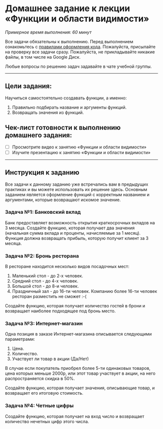# Домашнее задание к лекции «Функции и области видимости»

_Примерное время выполнения: 60 минут_

Все задачи обязательны к выполнению.
Перед выполнением ознакомьтесь с [правилами оформления кода](https://github.com/netology-code/bios-2-homeworks/blob/master/swift-code-syle-guide.md).
Пожалуйста, присылайте на проверку все задачи сразу.
Пожалуйста, не прикладывайте никакие файлы, в том числе на Google Диск.

Любые вопросы по решению задач задавайте в чате учебной группы.

_______
## Цели задания:

Научиться самостоятельно создавать функции, а именно:
1. Правильно подбирать название и аргументы функций.
2. Возвращать значения из функций.

## Чек-лист готовности к выполнению домашнего задания:

- [ ] Просмотрите видео к занятию «Функции и области видимости»
- [ ] Изучите презентацию к занятию «Функции и области видимости»

----------------------

## Инструкция к заданию
Все задачи к данному заданию уже встречались вам в предыдущих практиках и вы можете использовать их решение здесь.
Основным заданием является оформление функций с корректным названием и аргументами, которые возвращают искомое значение. 


### Задача №1: Банковский вклад

Банк предоставляет возможность открытия краткосрочных вкладов на 3 месяца.
Создайте функцию, которая получает два значения (начальная сумма вклада и проценты, начисляемые за 1 месяц).
Функция должна возвращать прибыль, которую получит клиент за 3 месяца.


### Задача №2: Бронь ресторана

В ресторане находится несколько видов посадочных мест:
1. Маленький стол - до 2-х человек.
2. Средний стол - до 4-х человек.
3. Большой стол - до 8-и человек.
4. Праздничный зал - до 16-ти человек.
Компанию более 16-ти человек ресторан разместить не сможет :-(

Создайте функцию, которая получает количество гостей в брони и возвращает наиболее подходящее под бронь место.  


### Задача №3: Интернет-магазин

Одна позиция в заказе Интернет-магазина описывается следующими параметрами:
1. Цена.
2. Количество.
3. Участвует ли товар в акции (Да/Нет)

В случае если покупатель приобрел более 5-ти одинаковых товаров, цена которых меньше 2000р, или этот товар участвует в акции, на него распространяется скидка в 50%.

Создайте функцию, которая получает значения, описывающие товар, и возвращает его итоговую стоимость.


### Задача №4: Четные цифры

Создайте функцию, которая получает на вход число и возвращает количество нечетных цифр этого числа.